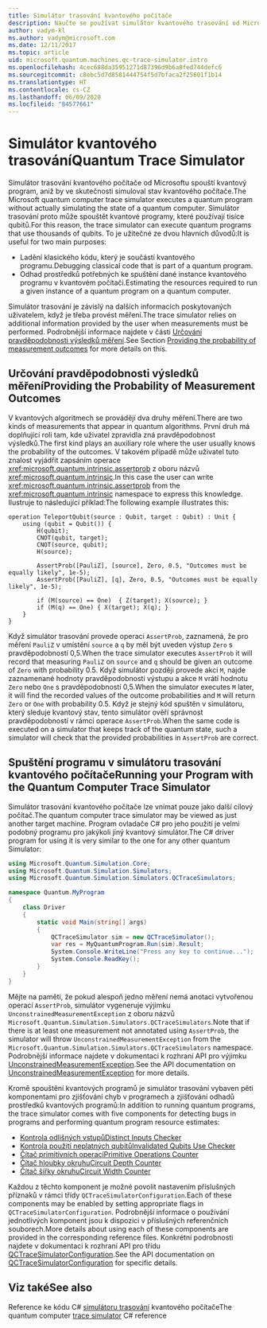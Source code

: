 ```yaml
---
title: Simulátor trasování kvantového počítače
description: Naučte se používat simulátor kvantového trasování od Microsoftu k ladění klasického kódu a odhadu požadavků na prostředky v kvantovém programu.
author: vadym-kl
ms.author: vadym@microsoft.com
ms.date: 12/11/2017
ms.topic: article
uid: microsoft.quantum.machines.qc-trace-simulator.intro
ms.openlocfilehash: 4cec688da35951271d87396d9b6a8fed744defc6
ms.sourcegitcommit: c8ebc5d7d8581444754f5d7bfaca2f25601f1b14
ms.translationtype: HT
ms.contentlocale: cs-CZ
ms.lasthandoff: 06/09/2020
ms.locfileid: "84577661"
---
```

# <a name="quantum-trace-simulator"></a><span data-ttu-id="53186-103">Simulátor kvantového trasování</span><span class="sxs-lookup"><span data-stu-id="53186-103">Quantum Trace Simulator</span></span>

<span data-ttu-id="53186-104">Simulátor trasování kvantového počítače od Microsoftu spouští kvantový program, aniž by ve skutečnosti simuloval stav kvantového počítače.</span><span class="sxs-lookup"><span data-stu-id="53186-104">The Microsoft quantum computer trace simulator executes a quantum program without actually simulating the state of a quantum computer.</span></span>  <span data-ttu-id="53186-105">Simulátor trasování proto může spouštět kvantové programy, které používají tisíce qubitů.</span><span class="sxs-lookup"><span data-stu-id="53186-105">For this reason, the trace simulator can execute quantum programs that use thousands of qubits.</span></span>  <span data-ttu-id="53186-106">To je užitečné ze dvou hlavních důvodů:</span><span class="sxs-lookup"><span data-stu-id="53186-106">It is useful for two main purposes:</span></span> 

* <span data-ttu-id="53186-107">Ladění klasického kódu, který je součástí kvantového programu.</span><span class="sxs-lookup"><span data-stu-id="53186-107">Debugging classical code that is part of a quantum program.</span></span> 
* <span data-ttu-id="53186-108">Odhad prostředků potřebných ke spuštění dané instance kvantového programu v kvantovém počítači.</span><span class="sxs-lookup"><span data-stu-id="53186-108">Estimating the resources required to run a given instance of a quantum program on a quantum computer.</span></span>

<span data-ttu-id="53186-109">Simulátor trasování je závislý na dalších informacích poskytovaných uživatelem, když je třeba provést měření.</span><span class="sxs-lookup"><span data-stu-id="53186-109">The trace simulator relies on additional information provided by the user when measurements must be performed.</span></span> <span data-ttu-id="53186-110">Podrobnější informace najdete v části [Určování pravděpodobnosti výsledků měření](#providing-the-probability-of-measurement-outcomes).</span><span class="sxs-lookup"><span data-stu-id="53186-110">See Section [Providing the probability of measurement outcomes](#providing-the-probability-of-measurement-outcomes) for more details on this.</span></span> 

## <a name="providing-the-probability-of-measurement-outcomes"></a><span data-ttu-id="53186-111">Určování pravděpodobnosti výsledků měření</span><span class="sxs-lookup"><span data-stu-id="53186-111">Providing the Probability of Measurement Outcomes</span></span>

<span data-ttu-id="53186-112">V kvantových algoritmech se provádějí dva druhy měření.</span><span class="sxs-lookup"><span data-stu-id="53186-112">There are two kinds of measurements that appear in quantum algorithms.</span></span> <span data-ttu-id="53186-113">První druh má doplňující roli tam, kde uživatel zpravidla zná pravděpodobnost výsledků.</span><span class="sxs-lookup"><span data-stu-id="53186-113">The first kind plays an auxiliary role where the user usually knows the probability of the outcomes.</span></span> <span data-ttu-id="53186-114">V takovém případě může uživatel tuto znalost vyjádřit zapsáním operace <xref:microsoft.quantum.intrinsic.assertprob> z oboru názvů <xref:microsoft.quantum.intrinsic>.</span><span class="sxs-lookup"><span data-stu-id="53186-114">In this case the user can write <xref:microsoft.quantum.intrinsic.assertprob> from the <xref:microsoft.quantum.intrinsic> namespace to express this knowledge.</span></span> <span data-ttu-id="53186-115">Ilustruje to následující příklad:</span><span class="sxs-lookup"><span data-stu-id="53186-115">The following example illustrates this:</span></span>

```qsharp
operation TeleportQubit(source : Qubit, target : Qubit) : Unit {
    using (qubit = Qubit()) {
        H(qubit);
        CNOT(qubit, target);
        CNOT(source, qubit);
        H(source);

        AssertProb([PauliZ], [source], Zero, 0.5, "Outcomes must be equally likely", 1e-5);
        AssertProb([PauliZ], [q], Zero, 0.5, "Outcomes must be equally likely", 1e-5);

        if (M(source) == One)  { Z(target); X(source); }
        if (M(q) == One) { X(target); X(q); }
    }
}
```

<span data-ttu-id="53186-116">Když simulátor trasování provede operaci `AssertProb`, zaznamená, že pro měření `PauliZ` v umístění `source` a `q` by měl být uveden výstup `Zero` s pravděpodobností 0,5.</span><span class="sxs-lookup"><span data-stu-id="53186-116">When the trace simulator executes `AssertProb` it will record that measuring `PauliZ` on `source` and `q` should be given an outcome of `Zero` with probability 0.5.</span></span> <span data-ttu-id="53186-117">Když simulátor později provede akci `M`, najde zaznamenané hodnoty pravděpodobnosti výstupu a akce `M` vrátí hodnotu `Zero` nebo `One` s pravděpodobností 0,5.</span><span class="sxs-lookup"><span data-stu-id="53186-117">When the simulator executes `M` later, it will find the recorded values of the outcome probabilities and `M` will return `Zero` or `One` with probability 0.5.</span></span> <span data-ttu-id="53186-118">Když je stejný kód spuštěn v simulátoru, který sleduje kvantový stav, tento simulátor ověří správnost pravděpodobností v rámci operace `AssertProb`.</span><span class="sxs-lookup"><span data-stu-id="53186-118">When the same code is executed on a simulator that keeps track of the quantum state, such a simulator will check that the provided probabilities in `AssertProb` are correct.</span></span>

## <a name="running-your-program-with-the-quantum-computer-trace-simulator"></a><span data-ttu-id="53186-119">Spuštění programu v simulátoru trasování kvantového počítače</span><span class="sxs-lookup"><span data-stu-id="53186-119">Running your Program with the Quantum Computer Trace Simulator</span></span> 

<span data-ttu-id="53186-120">Simulátor trasování kvantového počítače lze vnímat pouze jako další cílový počítač.</span><span class="sxs-lookup"><span data-stu-id="53186-120">The quantum computer trace simulator may be viewed as just another target machine.</span></span> <span data-ttu-id="53186-121">Program ovladače C# pro jeho použití je velmi podobný programu pro jakýkoli jiný kvantový simulátor.</span><span class="sxs-lookup"><span data-stu-id="53186-121">The C# driver program for using it is very similar to the one for any other quantum Simulator:</span></span> 

```csharp
using Microsoft.Quantum.Simulation.Core;
using Microsoft.Quantum.Simulation.Simulators;
using Microsoft.Quantum.Simulation.Simulators.QCTraceSimulators;

namespace Quantum.MyProgram
{
    class Driver
    {
        static void Main(string[] args)
        {
            QCTraceSimulator sim = new QCTraceSimulator();
            var res = MyQuantumProgram.Run(sim).Result;
            System.Console.WriteLine("Press any key to continue...");
            System.Console.ReadKey();
        }
    }
}
```

<span data-ttu-id="53186-122">Mějte na paměti, že pokud alespoň jedno měření nemá anotaci vytvořenou operací `AssertProb`, simulátor vygeneruje výjimku `UnconstrainedMeasurementException` z oboru názvů `Microsoft.Quantum.Simulation.Simulators.QCTraceSimulators`.</span><span class="sxs-lookup"><span data-stu-id="53186-122">Note that if there is at least one measurement not annotated using `AssertProb`, the simulator will throw `UnconstrainedMeasurementException` from the `Microsoft.Quantum.Simulation.Simulators.QCTraceSimulators` namespace.</span></span> <span data-ttu-id="53186-123">Podrobnější informace najdete v dokumentaci k rozhraní API pro výjimku [UnconstrainedMeasurementException](xref:Microsoft.Quantum.Simulation.Simulators.QCTraceSimulators.UnconstrainedMeasurementException).</span><span class="sxs-lookup"><span data-stu-id="53186-123">See the API documentation on [UnconstrainedMeasurementException](xref:Microsoft.Quantum.Simulation.Simulators.QCTraceSimulators.UnconstrainedMeasurementException) for more details.</span></span>

<span data-ttu-id="53186-124">Kromě spouštění kvantových programů je simulátor trasování vybaven pěti komponentami pro zjišťování chyb v programech a zjišťování odhadů prostředků kvantových programů:</span><span class="sxs-lookup"><span data-stu-id="53186-124">In addition to running quantum programs, the trace simulator comes with five components for detecting bugs in programs and performing quantum program resource estimates:</span></span> 

* [<span data-ttu-id="53186-125">Kontrola odlišných vstupů</span><span class="sxs-lookup"><span data-stu-id="53186-125">Distinct Inputs Checker</span></span>](xref:microsoft.quantum.machines.qc-trace-simulator.distinct-inputs)
* [<span data-ttu-id="53186-126">Kontrola použití neplatných qubitů</span><span class="sxs-lookup"><span data-stu-id="53186-126">Invalidated Qubits Use Checker</span></span>](xref:microsoft.quantum.machines.qc-trace-simulator.invalidated-qubits)
* [<span data-ttu-id="53186-127">Čítač primitivních operací</span><span class="sxs-lookup"><span data-stu-id="53186-127">Primitive Operations Counter</span></span>](xref:microsoft.quantum.machines.qc-trace-simulator.primitive-counter)
* [<span data-ttu-id="53186-128">Čítač hloubky okruhu</span><span class="sxs-lookup"><span data-stu-id="53186-128">Circuit Depth Counter</span></span>](xref:microsoft.quantum.machines.qc-trace-simulator.depth-counter)
* [<span data-ttu-id="53186-129">Čítač šířky okruhu</span><span class="sxs-lookup"><span data-stu-id="53186-129">Circuit Width Counter</span></span>](xref:microsoft.quantum.machines.qc-trace-simulator.width-counter)

<span data-ttu-id="53186-130">Každou z těchto komponent je možné povolit nastavením příslušných příznaků v rámci třídy `QCTraceSimulatorConfiguration`.</span><span class="sxs-lookup"><span data-stu-id="53186-130">Each of these components may be enabled by setting appropriate flags in `QCTraceSimulatorConfiguration`.</span></span> <span data-ttu-id="53186-131">Podrobnější informace o používání jednotlivých komponent jsou k dispozici v příslušných referenčních souborech.</span><span class="sxs-lookup"><span data-stu-id="53186-131">More details about using each of these components are provided in the corresponding reference files.</span></span> <span data-ttu-id="53186-132">Konkrétní podrobnosti najdete v dokumentaci k rozhraní API pro třídu [QCTraceSimulatorConfiguration](https://docs.microsoft.com/dotnet/api/Microsoft.Quantum.Simulation.Simulators.QCTraceSimulators.QCTraceSimulatorConfiguration).</span><span class="sxs-lookup"><span data-stu-id="53186-132">See the API documentation on [QCTraceSimulatorConfiguration](https://docs.microsoft.com/dotnet/api/Microsoft.Quantum.Simulation.Simulators.QCTraceSimulators.QCTraceSimulatorConfiguration) for specific details.</span></span>

## <a name="see-also"></a><span data-ttu-id="53186-133">Viz také</span><span class="sxs-lookup"><span data-stu-id="53186-133">See also</span></span>
<span data-ttu-id="53186-134">Reference ke kódu C# [simulátoru trasování](xref:Microsoft.Quantum.Simulation.Simulators.QCTraceSimulators.QCTraceSimulator) kvantového počítače</span><span class="sxs-lookup"><span data-stu-id="53186-134">The quantum computer [trace simulator](xref:Microsoft.Quantum.Simulation.Simulators.QCTraceSimulators.QCTraceSimulator) C# reference</span></span> 


